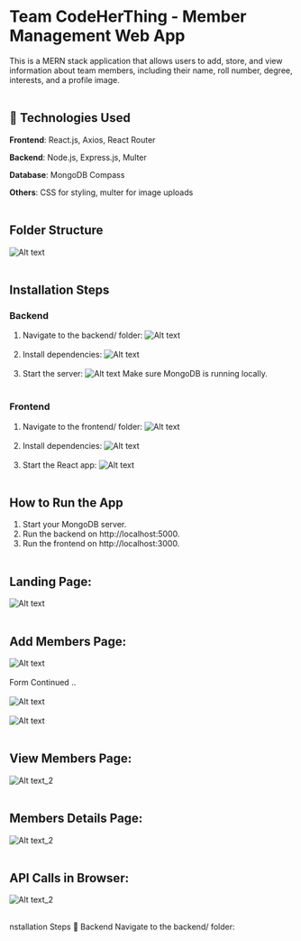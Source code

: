# **Team CodeHerThing - Member Management Web App**
This is a MERN stack application that allows users to add, store, and view information about team members, including their name, roll number, degree, interests, and a profile image.
<br><br>
## 🔧 **Technologies Used**
**Frontend**: React.js, Axios, React Router

**Backend**: Node.js, Express.js, Multer

**Database**: MongoDB Compass

**Others**: CSS for styling, multer for image uploads
<br><br>
## **Folder Structure**
![Alt text](https://github.com/Tahsheen786/Team_CodeHerThing/blob/5599f56b17a4733366f42c911f2ccb6f58be71f5/frontend/public/Screenshot%202025-04-30%20235047.png)
<br><br>
## **Installation Steps**
### **Backend**
1. Navigate to the backend/ folder:
![Alt text](https://github.com/Tahsheen786/Team_CodeHerThing/blob/5599f56b17a4733366f42c911f2ccb6f58be71f5/frontend/public/Screenshot%202025-04-30%20235152.png)
<br><br>
2. Install dependencies:
![Alt text](https://github.com/Tahsheen786/Team_CodeHerThing/blob/5599f56b17a4733366f42c911f2ccb6f58be71f5/frontend/public/Screenshot%202025-04-30%20235158.png)
<br><br>
3. Start the server:
![Alt text](https://github.com/Tahsheen786/Team_CodeHerThing/blob/5599f56b17a4733366f42c911f2ccb6f58be71f5/frontend/public/Screenshot%202025-04-30%20235205.png)
Make sure MongoDB is running locally.
<br><br>
### **Frontend**
1. Navigate to the frontend/ folder:
![Alt text](https://github.com/Tahsheen786/Team_CodeHerThing/blob/5599f56b17a4733366f42c911f2ccb6f58be71f5/frontend/public/Screenshot%202025-04-30%20235306.png)
<br><br>
2. Install dependencies:
![Alt text](https://github.com/Tahsheen786/Team_CodeHerThing/blob/5599f56b17a4733366f42c911f2ccb6f58be71f5/frontend/public/Screenshot%202025-04-30%20235315.png)
<br><br>
3. Start the React app:
![Alt text](https://github.com/Tahsheen786/Team_CodeHerThing/blob/5599f56b17a4733366f42c911f2ccb6f58be71f5/frontend/public/Screenshot%202025-04-30%20235326.png)
<br><br>
## **How to Run the App**
1. Start your MongoDB server.
2. Run the backend on http://localhost:5000.
3. Run the frontend on http://localhost:3000.
<br><br>

## **Landing Page:**
![Alt text](https://github.com/Tahsheen786/Team_CodeHerThing/blob/2592e1d67e8493afe7b231d64cfdb7735f1a43e4/frontend/public/Screenshot%202025-04-30%20230252.png)
<br><br>
## **Add Members Page:**
![Alt text](https://github.com/Tahsheen786/Team_CodeHerThing/blob/2592e1d67e8493afe7b231d64cfdb7735f1a43e4/frontend/public/Screenshot%202025-04-30%20230218.png)
<br><br>
Form Continued .. 
<br><br>
![Alt text](https://github.com/Tahsheen786/Team_CodeHerThing/blob/2592e1d67e8493afe7b231d64cfdb7735f1a43e4/frontend/public/Screenshot%202025-04-30%20230231.png)
<br><br>
![Alt text](https://github.com/Tahsheen786/Team_CodeHerThing/blob/52d81fb7aa1551d26058ecb01d040e269c8260b0/frontend/public/Screenshot%202025-04-30%20225959.png)
<br><br>

## **View Members Page:** 
![Alt text_2](https://github.com/Tahsheen786/Team_CodeHerThing/blob/6d457578a6e8949c754501a6a962cd7700ce583f/frontend/public/Screenshot%202025-04-30%20230129.png)
<br><br>
## **Members Details Page:** 
![Alt text_2](https://github.com/Tahsheen786/Team_CodeHerThing/blob/0df8408c479ecf03421ba3e743c2f48b52d9b446/frontend/public/Screenshot%202025-04-30%20230157.png)
<br><br>
## **API Calls in Browser:** 
![Alt text_2](https://github.com/Tahsheen786/Team_CodeHerThing/blob/0df8408c479ecf03421ba3e743c2f48b52d9b446/frontend/public/Screenshot%202025-04-30%20230342.png)
<br><br>

nstallation Steps
🔹 Backend
Navigate to the backend/ folder:

